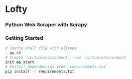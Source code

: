# Lofty
### Python Web Scraper with **Scrapy**

### Getting Started
```sh
# Source shell file with aliases
. py.sh
# Create `virtualenvironment`, use `virtualenvironment`
init && start
# Install dependencies from `requirements.txt`
pip install -r requirements.txt
```
